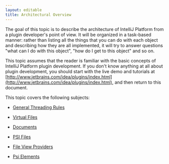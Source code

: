 ```yaml
---
layout: editable
title: Architectural Overview
---
```


The goal of this topic is to describe the architecture of IntelliJ Platform from a plugin developer's point of view. It will be organized in a
task-based manner: rather than listing all the things that you can do with each object and describing how they are all implemented, it will try
to answer questions "what can I do with this object", "how do I get to this object" and so on.

This topic assumes that the reader is familiar with the basic concepts of IntelliJ Platform plugin development. If you don't know anything at all about plugin development, you should start with the live demo and tutorials at 
[http://www.jetbrains.com/idea/plugins/index.html](http://www.jetbrains.com/idea/plugins/index.html), 
and then return to this document.

This topic covers the following subjects:

* [General Threading Rules](general_topics/architectural_overview/general_threading_rules.html)

* [Virtual Files](general_topics/architectural_overview/virtual_file.html)

* [Documents](general_topics/architectural_overview/documents.html)
 
* [PSI Files](general_topics/architectural_overview/psi_files.html)

* [File View Providers](general_topics/architectural_overview/file_view_providers.html)
 
* [Psi Elements](general_topics/architectural_overview/psi_elements.html)
